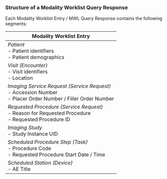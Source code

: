
### Structure of a Modality Worklist Query Response
Each Modality Worklist Entry / MWL Query Response contains the following segments:

| Modality Worklist Entry |
|-------------------------|
| *Patient* <br> - Patient identifiers <br> - Patient demographics |
| *Visit (Encounter)* <br> - Visit identifiers <br> - Location |
| *Imaging Service Request (Service Request)* <br> - Accession Number <br> - Placer Order Number / Filler Order Number |
| *Requested Procedure (Service Request)* <br> - Reason for Requested Procedure <br> - Requested Procedure ID    |
| *Imaging Study* <br> - Study Instance UID |
| *Scheduled Procedure Step (Task)* <br> - Procedure Code <br> - Requested Procedure Start Date / Time |
| *Scheduled Station (Device)* <br> - AE Title |
